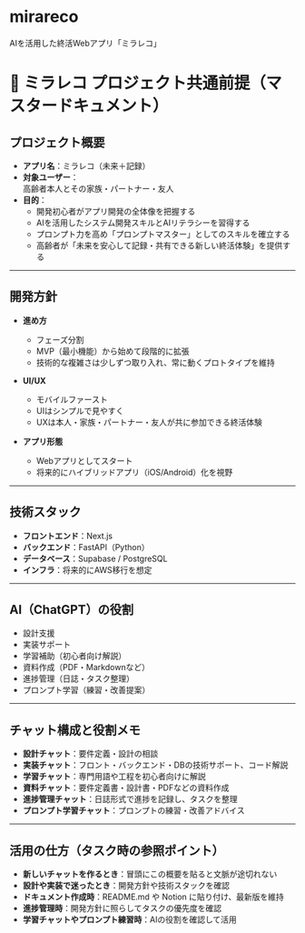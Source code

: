 # mirareco
AIを活用した終活Webアプリ「ミラレコ」
# 📘 ミラレコ プロジェクト共通前提（マスタードキュメント）

## プロジェクト概要
- **アプリ名**：ミラレコ（未来＋記録）  
- **対象ユーザー**：  
  高齢者本人とその家族・パートナー・友人  
- **目的**：  
  - 開発初心者がアプリ開発の全体像を把握する  
  - AIを活用したシステム開発スキルとAIリテラシーを習得する  
  - プロンプト力を高め「プロンプトマスター」としてのスキルを確立する  
  - 高齢者が「未来を安心して記録・共有できる新しい終活体験」を提供する  

---

## 開発方針
- **進め方**  
  - フェーズ分割  
  - MVP（最小機能）から始めて段階的に拡張  
  - 技術的な複雑さは少しずつ取り入れ、常に動くプロトタイプを維持  

- **UI/UX**  
  - モバイルファースト  
  - UIはシンプルで見やすく  
  - UXは本人・家族・パートナー・友人が共に参加できる終活体験  

- **アプリ形態**  
  - Webアプリとしてスタート  
  - 将来的にハイブリッドアプリ（iOS/Android）化を視野  

---

## 技術スタック
- **フロントエンド**：Next.js  
- **バックエンド**：FastAPI（Python）  
- **データベース**：Supabase / PostgreSQL  
- **インフラ**：将来的にAWS移行を想定  

---

## AI（ChatGPT）の役割
- 設計支援  
- 実装サポート  
- 学習補助（初心者向け解説）  
- 資料作成（PDF・Markdownなど）  
- 進捗管理（日誌・タスク整理）  
- プロンプト学習（練習・改善提案）  

---

## チャット構成と役割メモ
- **設計チャット**：要件定義・設計の相談  
- **実装チャット**：フロント・バックエンド・DBの技術サポート、コード解説  
- **学習チャット**：専門用語や工程を初心者向けに解説  
- **資料チャット**：要件定義書・設計書・PDFなどの資料作成  
- **進捗管理チャット**：日誌形式で進捗を記録し、タスクを整理  
- **プロンプト学習チャット**：プロンプトの練習・改善アドバイス  

---

## 活用の仕方（タスク時の参照ポイント）
- **新しいチャットを作るとき**：冒頭にこの概要を貼ると文脈が途切れない  
- **設計や実装で迷ったとき**：開発方針や技術スタックを確認  
- **ドキュメント作成時**：README.md や Notion に貼り付け、最新版を維持  
- **進捗管理時**：開発方針に照らしてタスクの優先度を確認  
- **学習チャットやプロンプト練習時**：AIの役割を確認して活用  

